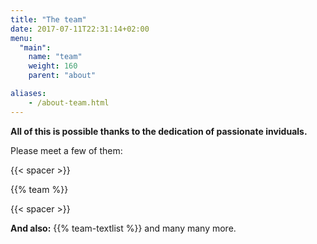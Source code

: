 ```yaml
---
title: "The team"
date: 2017-07-11T22:31:14+02:00
menu:
  "main":
    name: "team"
    weight: 160
    parent: "about"

aliases:
    - /about-team.html
---
```

**All of this is possible thanks to the dedication of passionate inviduals.**

Please meet a few of them:

{{< spacer >}}

{{% team %}}

{{< spacer >}}

**And also:** {{% team-textlist %}} and many many more.


